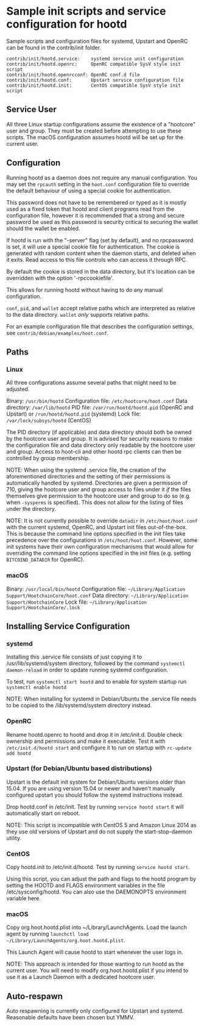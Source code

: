 Sample init scripts and service configuration for hootd
==========================================================

Sample scripts and configuration files for systemd, Upstart and OpenRC
can be found in the contrib/init folder.

    contrib/init/hootd.service:    systemd service unit configuration
    contrib/init/hootd.openrc:     OpenRC compatible SysV style init script
    contrib/init/hootd.openrcconf: OpenRC conf.d file
    contrib/init/hootd.conf:       Upstart service configuration file
    contrib/init/hootd.init:       CentOS compatible SysV style init script

Service User
---------------------------------

All three Linux startup configurations assume the existence of a "hootcore" user
and group.  They must be created before attempting to use these scripts.
The macOS configuration assumes hootd will be set up for the current user.

Configuration
---------------------------------

Running hootd as a daemon does not require any manual configuration. You may
set the `rpcauth` setting in the `hoot.conf` configuration file to override
the default behaviour of using a special cookie for authentication.

This password does not have to be remembered or typed as it is mostly used
as a fixed token that hootd and client programs read from the configuration
file, however it is recommended that a strong and secure password be used
as this password is security critical to securing the wallet should the
wallet be enabled.

If hootd is run with the "-server" flag (set by default), and no rpcpassword is set,
it will use a special cookie file for authentication. The cookie is generated with random
content when the daemon starts, and deleted when it exits. Read access to this file
controls who can access it through RPC.

By default the cookie is stored in the data directory, but it's location can be overridden
with the option '-rpccookiefile'.

This allows for running hootd without having to do any manual configuration.

`conf`, `pid`, and `wallet` accept relative paths which are interpreted as
relative to the data directory. `wallet` *only* supports relative paths.

For an example configuration file that describes the configuration settings,
see `contrib/debian/examples/hoot.conf`.

Paths
---------------------------------

### Linux

All three configurations assume several paths that might need to be adjusted.

Binary:              `/usr/bin/hootd`
Configuration file:  `/etc/hootcore/hoot.conf`
Data directory:      `/var/lib/hootd`
PID file:            `/var/run/hootd/hootd.pid` (OpenRC and Upstart) or `/run/hootd/hootd.pid` (systemd)
Lock file:           `/var/lock/subsys/hootd` (CentOS)

The PID directory (if applicable) and data directory should both be owned by the
hootcore user and group. It is advised for security reasons to make the
configuration file and data directory only readable by the hootcore user and
group. Access to hoot-cli and other hootd rpc clients can then be
controlled by group membership.

NOTE: When using the systemd .service file, the creation of the aforementioned
directories and the setting of their permissions is automatically handled by
systemd. Directories are given a permission of 710, giving the hootcore user and group
access to files under it _if_ the files themselves give permission to the
hootcore user and group to do so (e.g. when `-sysperms` is specified). This does not allow
for the listing of files under the directory.

NOTE: It is not currently possible to override `datadir` in
`/etc/hoot/hoot.conf` with the current systemd, OpenRC, and Upstart init
files out-of-the-box. This is because the command line options specified in the
init files take precedence over the configurations in
`/etc/hoot/hoot.conf`. However, some init systems have their own
configuration mechanisms that would allow for overriding the command line
options specified in the init files (e.g. setting `BITCOIND_DATADIR` for
OpenRC).

### macOS

Binary:              `/usr/local/bin/hootd`
Configuration file:  `~/Library/Application Support/HootchainCore/hoot.conf`
Data directory:      `~/Library/Application Support/HootchainCore`
Lock file:           `~/Library/Application Support/HootchainCore/.lock`

Installing Service Configuration
-----------------------------------

### systemd

Installing this .service file consists of just copying it to
/usr/lib/systemd/system directory, followed by the command
`systemctl daemon-reload` in order to update running systemd configuration.

To test, run `systemctl start hootd` and to enable for system startup run
`systemctl enable hootd`

NOTE: When installing for systemd in Debian/Ubuntu the .service file needs to be copied to the /lib/systemd/system directory instead.

### OpenRC

Rename hootd.openrc to hootd and drop it in /etc/init.d.  Double
check ownership and permissions and make it executable.  Test it with
`/etc/init.d/hootd start` and configure it to run on startup with
`rc-update add hootd`

### Upstart (for Debian/Ubuntu based distributions)

Upstart is the default init system for Debian/Ubuntu versions older than 15.04. If you are using version 15.04 or newer and haven't manually configured upstart you should follow the systemd instructions instead.

Drop hootd.conf in /etc/init.  Test by running `service hootd start`
it will automatically start on reboot.

NOTE: This script is incompatible with CentOS 5 and Amazon Linux 2014 as they
use old versions of Upstart and do not supply the start-stop-daemon utility.

### CentOS

Copy hootd.init to /etc/init.d/hootd. Test by running `service hootd start`.

Using this script, you can adjust the path and flags to the hootd program by
setting the HOOTD and FLAGS environment variables in the file
/etc/sysconfig/hootd. You can also use the DAEMONOPTS environment variable here.

### macOS

Copy org.hoot.hootd.plist into ~/Library/LaunchAgents. Load the launch agent by
running `launchctl load ~/Library/LaunchAgents/org.hoot.hootd.plist`.

This Launch Agent will cause hootd to start whenever the user logs in.

NOTE: This approach is intended for those wanting to run hootd as the current user.
You will need to modify org.hoot.hootd.plist if you intend to use it as a
Launch Daemon with a dedicated hootcore user.

Auto-respawn
-----------------------------------

Auto respawning is currently only configured for Upstart and systemd.
Reasonable defaults have been chosen but YMMV.
